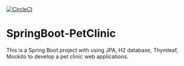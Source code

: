 [![CircleCI](https://circleci.com/gh/cshinoc/SpringBoot-PetClinic.svg?style=svg)](https://circleci.com/gh/cshinoc/SpringBoot-PetClinic)

# SpringBoot-PetClinic
This is a Spring Boot project with using JPA, H2 database, Thymleaf, Mockito to develop a pet clinic
web applications.

